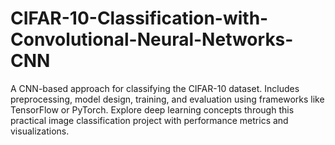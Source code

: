 # CIFAR-10-Classification-with-Convolutional-Neural-Networks-CNN
A CNN-based approach for classifying the CIFAR-10 dataset. Includes preprocessing, model design, training, and evaluation using frameworks like TensorFlow or PyTorch. Explore deep learning concepts through this practical image classification project with performance metrics and visualizations.
